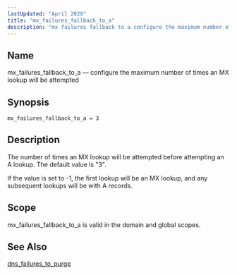 ```yaml
---
lastUpdated: "April 2020"
title: "mx_failures_fallback_to_a"
description: "mx failures fallback to a configure the maximum number of times an MX lookup will be attempted mx failures fallback to a 3 The number of times an MX lookup will be attempted before attempting an A lookup The default value is 3 mx failures fallback to a is valid..."
---
```


<a name="conf.ref.mx_failures_fallback_to_a"></a> 
## Name

mx_failures_fallback_to_a — configure the maximum number of times an MX lookup will be attempted

## Synopsis

`mx_failures_fallback_to_a = 3`

<a name="idp25497040"></a> 
## Description

The number of times an MX lookup will be attempted before attempting an A lookup. The default value is "3".

If the value is set to -1, the first lookup will be an MX lookup, and any subsequent lookups will be with A records.

<a name="idp25498944"></a> 
## Scope

mx_failures_fallback_to_a is valid in the domain and global scopes.

<a name="idp25500800"></a> 
## See Also

[dns_failures_to_purge](/momentum/4/config/ref-dns-failures-to-purge)
